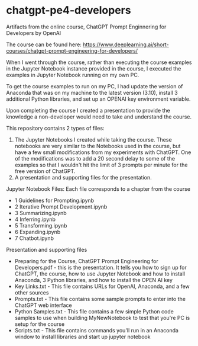 # chatgpt-pe4-developers
Artifacts from the online course, ChatGPT Prompt Enginnering for Developers by OpenAI

The course can be found here: https://www.deeplearning.ai/short-courses/chatgpt-prompt-engineering-for-developers/

When I went through the course, rather than executing the course examples in the Jupyter Notebook instance provided in the course, I executed the examples in Jupyter Notebook running on my own PC. 

To get the course examples to run on my PC, I had update the version of Anaconda that was on my machine to the latest version (3.10), install 3 additional Python libraries, and set up an OPENAI key environment variable. 

Upon completing the course I created a presentation to provide the knowledge a non-developer would need to take and understand the course. 

This repository contains 2 types of files:
1. The Jupyter Notebooks I created while taking the course. These notebooks are very similar to the Notebooks used in the course, but have a few small modifications from my experiments with ChatGPT. One of the modifications was to add a 20 second delay to some of the examples so that I wouldn't hit the limit of 3 prompts per minute for the free version of ChatGPT.
2. A presentation and supporting files for the presentation.

Jupyter Notebook Files: Each file corresponds to a chapter from the course
- 1 Guidelines for Prompting.ipynb
- 2 Iterative Prompt Development.ipynb
- 3 Summarizing.ipynb
- 4 Inferring.ipynb
- 5 Transforming.ipynb
- 6 Expanding.ipynb
- 7 Chatbot.ipynb

Presentation and supporting files
- Preparing for the Course, ChatGPT Prompt Engineering for Developers.pdf - this is the presentation. It tells you how to sign up for ChatGPT, the course, how to use Jupyter Notebook and how to install Anaconda, 3 Python libraries, and how to install the OPEN AI key
- Key Links.txt - This file contains URLs for OpenAI, Anaconda, and a few other sources
- Prompts.txt - This file contains some sample prompts to enter into the ChatGPT web interface
- Python Samples.txt - This file contains a few simple Python code samples to use when building MyNewNotebook
to test that you're PC is setup for the course
- Scripts.txt - This file contains commands you'll run in an Anaconda window to install libraries and start up jupyter notebook

